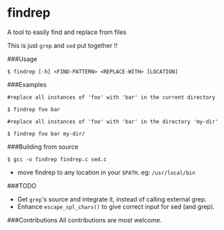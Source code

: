 # findrep
A tool to easily find and replace from files

This is just ```grep``` and ``sed`` put together !!

###Usage
```
$ findrep [-h] <FIND-PATTERN> <REPLACE-WITH> [LOCATION]
```
###Examples
```
#replace all instances of 'foo' with 'bar' in the current directory

$ findrep foo bar
```
```
#replace all instances of 'foo' with 'bar' in the directory 'my-dir'

$ findrep foo bar my-dir/
```

###Building from source
```
$ gcc -o findrep findrep.c sed.c
```
* move findrep to any location in your `$PATH`. eg: `/usr/local/bin`

###TODO
* Get `grep`'s source and integrate it, instead of calling external grep.
* Enhance `escape_spl_chars()` to give correct input for sed (and grep).

###Contributions
All contributions are most welcome.

